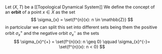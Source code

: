 Let $(X,T)$ be a [[Topological Dynamical System]]
We define the concept of an **orbit** of a point $x \in X$ as the set
$$
\sigma_{x} = \set{f^{n}(x): n \in \mathbb{Z}}
$$
in partcicular we can split this set into different sets being them the positive orbit $\sigma_{x}^{+}$ and the negative orbit $\sigma_{x}^{-}$ as the sets 
$$
\sigma_{x}^{+} = \set{f^{n}(x): n \geq 0} \qquad \sigma_{x}^{-}= \set{f^{n}(x): n < 0}
$$
